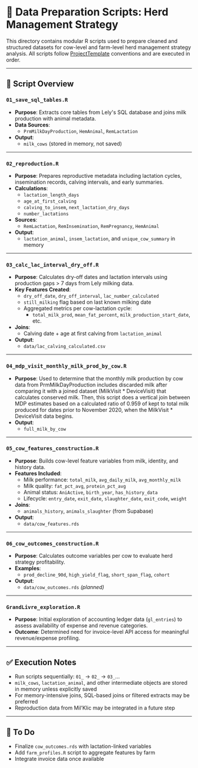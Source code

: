 # 🧪 Data Preparation Scripts: Herd Management Strategy

This directory contains modular R scripts used to prepare cleaned and structured datasets for cow-level and farm-level herd management strategy analysis. All scripts follow [ProjectTemplate](http://projecttemplate.net/) conventions and are executed in order.

---

## 📁 Script Overview

### `01_save_sql_tables.R`
- **Purpose**: Extracts core tables from Lely's SQL database and joins milk production with animal metadata.
- **Data Sources**:
  - `PrmMilkDayProduction`, `HemAnimal`, `RemLactation`
- **Output**:
  - `milk_cows` (stored in memory, not saved)

---

### `02_reproduction.R`
- **Purpose**: Prepares reproductive metadata including lactation cycles, insemination records, calving intervals, and early summaries.
- **Calculations**:
  - `lactation_length_days`
  - `age_at_first_calving`
  - `calving_to_insem`, `next_lactation_dry_days`
  - `number_lactations`
- **Sources**:
  - `RemLactation`, `RemInsemination`, `RemPregnancy`, `HemAnimal`
- **Output**:
  - `lactation_animal`, `insem_lactation`, and `unique_cow_summary` in memory

---

### `03_calc_lac_interval_dry_off.R`
- **Purpose**: Calculates dry-off dates and lactation intervals using production gaps > 7 days from Lely milking data.
- **Key Features Created**:
  - `dry_off_date`, `dry_off_interval`, `lac_number_calculated`
  - `still_milking` flag based on last known milking date
  - Aggregated metrics per cow-lactation cycle:
    - `total_milk_prod`, `mean_fat_percent`, `milk_production_start_date`, etc.
- **Joins**:
  - Calving date + age at first calving from `lactation_animal`
- **Output**:
  - `data/lac_calving_calculated.csv`

---

### `04_mdp_visit_monthly_milk_prod_by_cow.R`
- **Purpose**: Used to determine that the monthly milk production by cow data from PrmMilkDayProduction includes discarded milk after comparing it with a joined dataset (MilkVisit * DeviceVisit) that calculates conserved milk. Then, this script does a vertical join between MDP estimates based on a calculated ratio of 0.959 of kept to total milk produced for dates prior to November 2020, when the MilkVisit * DeviceVisit data begins.
- **Output**:
  - `full_milk_by_cow`
  
---

### `05_cow_features_construction.R`
- **Purpose**: Builds cow-level feature variables from milk, identity, and history data.
- **Features Included**:
  - Milk performance: `total_milk`, `avg_daily_milk`, `avg_monthly_milk`
  - Milk quality: `fat_pct_avg`, `protein_pct_avg`
  - Animal status: `AniActive`, `birth_year`, `has_history_data`
  - Lifecycle: `entry_date`, `exit_date`, `slaughter_date`, `exit_code`, `weight`
- **Joins**:
  - `animals_history`, `animals_slaughter` (from Supabase)
- **Output**:
  - `data/cow_features.rds`

---

### `06_cow_outcomes_construction.R`
- **Purpose**: Calculates outcome variables per cow to evaluate herd strategy profitability.
- **Examples**:
  - `prod_decline_90d`, `high_yield_flag`, `short_span_flag`, `cohort`
- **Output**:
  - `data/cow_outcomes.rds` *(planned)*

---

### `GrandLivre_exploration.R`
- **Purpose**: Initial exploration of accounting ledger data (`gl_entries`) to assess availability of expense and revenue categories.
- **Outcome**: Determined need for invoice-level API access for meaningful revenue/expense profiling.

---

## ✅ Execution Notes

- Run scripts sequentially: `01_` → `02_` → `03_`...
- `milk_cows`, `lactation_animal`, and other intermediate objects are stored in memory unless explicitly saved
- For memory-intensive joins, SQL-based joins or filtered extracts may be preferred
- Reproduction data from Mil’Klic may be integrated in a future step

---

## 📌 To Do

- Finalize `cow_outcomes.rds` with lactation-linked variables
- Add `farm_profiles.R` script to aggregate features by farm
- Integrate invoice data once available

